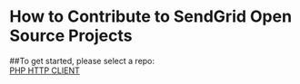 # How to Contribute to SendGrid Open Source Projects  

##To get started, please select a repo:   
[PHP HTTP CLIENT](https://github.com/sendgrid/php-http-client/labels/difficulty%3A%20easy)   

 


